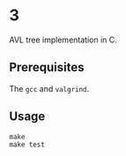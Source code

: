# 3

AVL tree implementation in C.

## Prerequisites

The `gcc` and `valgrind`.

## Usage

```
make
make test
```


